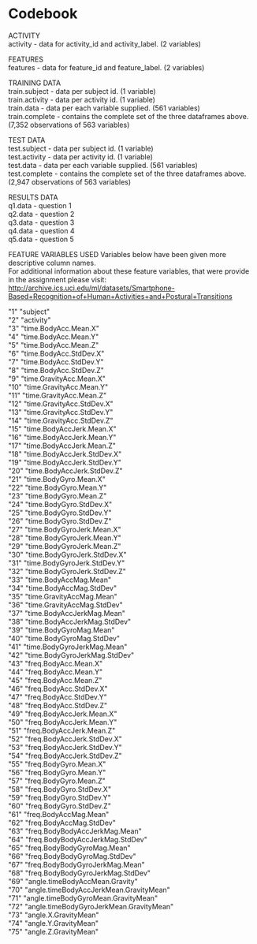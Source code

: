 # Codebook 

ACTIVITY  
activity - data for activity_id and activity_label. (2 variables)  

FEATURES  
features - data for feature_id and feature_label. (2 variables)   

TRAINING DATA  
train.subject - data per subject id. (1 variable)  
train.activity - data per activity id. (1 variable)  
train.data - data per each variable supplied. (561 variables)  
train.complete - contains the complete set of the three dataframes above. (7,352 observations of 563 variables)  

TEST DATA  
test.subject - data per subject id. (1 variable)  
test.activity - data per activity id. (1 variable)  
test.data - data per each variable supplied. (561 variables)  
test.complete - contains the complete set of the three dataframes above. (2,947 observations of 563 variables)  

RESULTS DATA  
q1.data - question 1  
q2.data - question 2  
q3.data - question 3  
q4.data - question 4  
q5.data - question 5  

FEATURE VARIABLES USED
Variables below have been given more descriptive column names.  
For additional information about these feature variables, that were provide in the assignment please visit:  
http://archive.ics.uci.edu/ml/datasets/Smartphone-Based+Recognition+of+Human+Activities+and+Postural+Transitions  
 
"1" "subject"  
"2" "activity"  
"3" "time.BodyAcc.Mean.X"  
"4" "time.BodyAcc.Mean.Y"  
"5" "time.BodyAcc.Mean.Z"   
"6" "time.BodyAcc.StdDev.X"  
"7" "time.BodyAcc.StdDev.Y"  
"8" "time.BodyAcc.StdDev.Z"  
"9" "time.GravityAcc.Mean.X"  
"10" "time.GravityAcc.Mean.Y"  
"11" "time.GravityAcc.Mean.Z"  
"12" "time.GravityAcc.StdDev.X"  
"13" "time.GravityAcc.StdDev.Y"  
"14" "time.GravityAcc.StdDev.Z"  
"15" "time.BodyAccJerk.Mean.X"  
"16" "time.BodyAccJerk.Mean.Y"  
"17" "time.BodyAccJerk.Mean.Z"  
"18" "time.BodyAccJerk.StdDev.X"  
"19" "time.BodyAccJerk.StdDev.Y"  
"20" "time.BodyAccJerk.StdDev.Z"  
"21" "time.BodyGyro.Mean.X"  
"22" "time.BodyGyro.Mean.Y"  
"23" "time.BodyGyro.Mean.Z"  
"24" "time.BodyGyro.StdDev.X"  
"25" "time.BodyGyro.StdDev.Y"  
"26" "time.BodyGyro.StdDev.Z"  
"27" "time.BodyGyroJerk.Mean.X"  
"28" "time.BodyGyroJerk.Mean.Y"  
"29" "time.BodyGyroJerk.Mean.Z"  
"30" "time.BodyGyroJerk.StdDev.X"  
"31" "time.BodyGyroJerk.StdDev.Y"  
"32" "time.BodyGyroJerk.StdDev.Z"  
"33" "time.BodyAccMag.Mean"  
"34" "time.BodyAccMag.StdDev"  
"35" "time.GravityAccMag.Mean"  
"36" "time.GravityAccMag.StdDev"  
"37" "time.BodyAccJerkMag.Mean"  
"38" "time.BodyAccJerkMag.StdDev"  
"39" "time.BodyGyroMag.Mean"  
"40" "time.BodyGyroMag.StdDev"  
"41" "time.BodyGyroJerkMag.Mean"  
"42" "time.BodyGyroJerkMag.StdDev"  
"43" "freq.BodyAcc.Mean.X"  
"44" "freq.BodyAcc.Mean.Y"  
"45" "freq.BodyAcc.Mean.Z"  
"46" "freq.BodyAcc.StdDev.X"  
"47" "freq.BodyAcc.StdDev.Y"  
"48" "freq.BodyAcc.StdDev.Z"  
"49" "freq.BodyAccJerk.Mean.X"  
"50" "freq.BodyAccJerk.Mean.Y"  
"51" "freq.BodyAccJerk.Mean.Z"  
"52" "freq.BodyAccJerk.StdDev.X"  
"53" "freq.BodyAccJerk.StdDev.Y"  
"54" "freq.BodyAccJerk.StdDev.Z"  
"55" "freq.BodyGyro.Mean.X"  
"56" "freq.BodyGyro.Mean.Y"  
"57" "freq.BodyGyro.Mean.Z"  
"58" "freq.BodyGyro.StdDev.X"  
"59" "freq.BodyGyro.StdDev.Y"  
"60" "freq.BodyGyro.StdDev.Z"  
"61" "freq.BodyAccMag.Mean"  
"62" "freq.BodyAccMag.StdDev"  
"63" "freq.BodyBodyAccJerkMag.Mean"  
"64" "freq.BodyBodyAccJerkMag.StdDev"  
"65" "freq.BodyBodyGyroMag.Mean"  
"66" "freq.BodyBodyGyroMag.StdDev"  
"67" "freq.BodyBodyGyroJerkMag.Mean"  
"68" "freq.BodyBodyGyroJerkMag.StdDev"   
"69" "angle.timeBodyAccMean.Gravity"  
"70" "angle.timeBodyAccJerkMean.GravityMean"  
"71" "angle.timeBodyGyroMean.GravityMean"  
"72" "angle.timeBodyGyroJerkMean.GravityMean"  
"73" "angle.X.GravityMean"  
"74" "angle.Y.GravityMean"  
"75" "angle.Z.GravityMean"  

